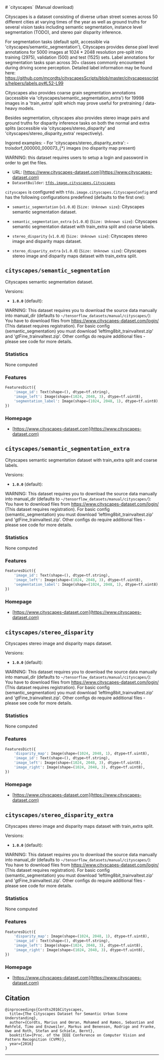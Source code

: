 <div itemscope itemtype="http://schema.org/Dataset">
  <div itemscope itemprop="includedInDataCatalog" itemtype="http://schema.org/DataCatalog">
    <meta itemprop="name" content="TensorFlow Datasets" />
  </div>
  <meta itemprop="name" content="cityscapes" />
  <meta itemprop="description" content="Cityscapes is a dataset consisting of diverse urban street scenes across 50 different cities&#10;  at varying times of the year as well as ground truths for several vision tasks including&#10;  semantic segmentation, instance level segmentation (TODO), and stereo pair disparity inference.&#10;&#10;&#10;  For segmentation tasks (default split, accessible via &#x27;cityscapes/semantic_segmentation&#x27;), Cityscapes provides&#10;  dense pixel level annotations for 5000 images at 1024 * 2048 resolution pre-split into training (2975),&#10;  validation (500) and test (1525) sets. Label annotations for segmentation tasks span across 30+ classes&#10;  commonly encountered during driving scene perception. Detailed label information may be found here:&#10;  https://github.com/mcordts/cityscapesScripts/blob/master/cityscapesscripts/helpers/labels.py#L52-L99&#10;&#10;  Cityscapes also provides coarse grain segmentation annotations (accessible via &#x27;cityscapes/semantic_segmentation_extra&#x27;)&#10;  for 19998 images in a &#x27;train_extra&#x27; split which may prove useful for pretraining / data-heavy models.&#10;&#10;&#10;  Besides segmentation, cityscapes also provides stereo image pairs and ground truths for disparity inference&#10;  tasks on both the normal and extra splits (accessible via &#x27;cityscapes/stereo_disparity&#x27; and&#10;  &#x27;cityscapes/stereo_disparity_extra&#x27; respectively).&#10;&#10;  Ingored examples:&#10;  - For &#x27;cityscapes/stereo_disparity_extra&#x27;:&#10;    - troisdorf_000000_000073_{*} images (no disparity map present)&#10;&#10;  WARNING: this dataset requires users to setup a login and password in order to get the files.&#10;&#10;&#10;To use this dataset:&#10;&#10;```python&#10;import tensorflow_datasets as tfds&#10;&#10;ds = tfds.load(&#x27;cityscapes&#x27;, split=&#x27;train&#x27;)&#10;for ex in ds.take(4):&#10;  print(ex)&#10;```&#10;&#10;See [the guide](https://www.tensorflow.org/datasets/overview) for more&#10;informations on [tensorflow_datasets](https://www.tensorflow.org/datasets).&#10;&#10;" />
  <meta itemprop="url" content="https://www.tensorflow.org/datasets/catalog/cityscapes" />
  <meta itemprop="sameAs" content="https://www.cityscapes-dataset.com" />
  <meta itemprop="citation" content="@inproceedings{Cordts2016Cityscapes,&#10;  title={The Cityscapes Dataset for Semantic Urban Scene Understanding},&#10;  author={Cordts, Marius and Omran, Mohamed and Ramos, Sebastian and Rehfeld, Timo and Enzweiler, Markus and Benenson, Rodrigo and Franke, Uwe and Roth, Stefan and Schiele, Bernt},&#10;  booktitle={Proc. of the IEEE Conference on Computer Vision and Pattern Recognition (CVPR)},&#10;  year={2016}&#10;}&#10;" />
</div>
# `cityscapes` (Manual download)

Cityscapes is a dataset consisting of diverse urban street scenes across 50
different cities at varying times of the year as well as ground truths for
several vision tasks including semantic segmentation, instance level
segmentation (TODO), and stereo pair disparity inference.

For segmentation tasks (default split, accessible via
'cityscapes/semantic_segmentation'), Cityscapes provides dense pixel level
annotations for 5000 images at 1024 * 2048 resolution pre-split into training
(2975), validation (500) and test (1525) sets. Label annotations for
segmentation tasks span across 30+ classes commonly encountered during driving
scene perception. Detailed label information may be found here:
https://github.com/mcordts/cityscapesScripts/blob/master/cityscapesscripts/helpers/labels.py#L52-L99

Cityscapes also provides coarse grain segmentation annotations (accessible via
'cityscapes/semantic_segmentation_extra') for 19998 images in a 'train_extra'
split which may prove useful for pretraining / data-heavy models.

Besides segmentation, cityscapes also provides stereo image pairs and ground
truths for disparity inference tasks on both the normal and extra splits
(accessible via 'cityscapes/stereo_disparity' and
'cityscapes/stereo_disparity_extra' respectively).

Ingored examples: - For 'cityscapes/stereo_disparity_extra': -
troisdorf_000000_000073_{*} images (no disparity map present)

WARNING: this dataset requires users to setup a login and password in order to
get the files.

*   URL:
    [https://www.cityscapes-dataset.com](https://www.cityscapes-dataset.com)
*   `DatasetBuilder`:
    [`tfds.image.cityscapes.Cityscapes`](https://github.com/tensorflow/datasets/tree/master/tensorflow_datasets/image/cityscapes.py)

`cityscapes` is configured with `tfds.image.cityscapes.CityscapesConfig` and has
the following configurations predefined (defaults to the first one):

*   `semantic_segmentation` (`v1.0.0`) (`Size: Unknown size`): Cityscapes
    semantic segmentation dataset.

*   `semantic_segmentation_extra` (`v1.0.0`) (`Size: Unknown size`): Cityscapes
    semantic segmentation dataset with train_extra split and coarse labels.

*   `stereo_disparity` (`v1.0.0`) (`Size: Unknown size`): Cityscapes stereo
    image and disparity maps dataset.

*   `stereo_disparity_extra` (`v1.0.0`) (`Size: Unknown size`): Cityscapes
    stereo image and disparity maps dataset with train_extra split.

## `cityscapes/semantic_segmentation`
Cityscapes semantic segmentation dataset.

Versions:

*   **`1.0.0`** (default):

WARNING: This dataset requires you to download the source data manually into
manual_dir (defaults to `~/tensorflow_datasets/manual/cityscapes/`): You have to
download files from https://www.cityscapes-dataset.com/login/ (This dataset
requires registration). For basic config (semantic_segmentation) you must
download 'leftImg8bit_trainvaltest.zip' and 'gtFine_trainvaltest.zip'. Other
configs do require additional files - please see code for more details.

### Statistics
None computed

### Features
```python
FeaturesDict({
    'image_id': Text(shape=(), dtype=tf.string),
    'image_left': Image(shape=(1024, 2048, 3), dtype=tf.uint8),
    'segmentation_label': Image(shape=(1024, 2048, 1), dtype=tf.uint8),
})
```

### Homepage

*   [https://www.cityscapes-dataset.com](https://www.cityscapes-dataset.com)

## `cityscapes/semantic_segmentation_extra`

Cityscapes semantic segmentation dataset with train_extra split and coarse
labels.

Versions:

*   **`1.0.0`** (default):

WARNING: This dataset requires you to download the source data manually into
manual_dir (defaults to `~/tensorflow_datasets/manual/cityscapes/`): You have to
download files from https://www.cityscapes-dataset.com/login/ (This dataset
requires registration). For basic config (semantic_segmentation) you must
download 'leftImg8bit_trainvaltest.zip' and 'gtFine_trainvaltest.zip'. Other
configs do require additional files - please see code for more details.

### Statistics
None computed

### Features
```python
FeaturesDict({
    'image_id': Text(shape=(), dtype=tf.string),
    'image_left': Image(shape=(1024, 2048, 3), dtype=tf.uint8),
    'segmentation_label': Image(shape=(1024, 2048, 1), dtype=tf.uint8),
})
```

### Homepage

*   [https://www.cityscapes-dataset.com](https://www.cityscapes-dataset.com)

## `cityscapes/stereo_disparity`
Cityscapes stereo image and disparity maps dataset.

Versions:

*   **`1.0.0`** (default):

WARNING: This dataset requires you to download the source data manually into
manual_dir (defaults to `~/tensorflow_datasets/manual/cityscapes/`): You have to
download files from https://www.cityscapes-dataset.com/login/ (This dataset
requires registration). For basic config (semantic_segmentation) you must
download 'leftImg8bit_trainvaltest.zip' and 'gtFine_trainvaltest.zip'. Other
configs do require additional files - please see code for more details.

### Statistics
None computed

### Features
```python
FeaturesDict({
    'disparity_map': Image(shape=(1024, 2048, 1), dtype=tf.uint8),
    'image_id': Text(shape=(), dtype=tf.string),
    'image_left': Image(shape=(1024, 2048, 3), dtype=tf.uint8),
    'image_right': Image(shape=(1024, 2048, 3), dtype=tf.uint8),
})
```

### Homepage

*   [https://www.cityscapes-dataset.com](https://www.cityscapes-dataset.com)

## `cityscapes/stereo_disparity_extra`
Cityscapes stereo image and disparity maps dataset with train_extra split.

Versions:

*   **`1.0.0`** (default):

WARNING: This dataset requires you to download the source data manually into
manual_dir (defaults to `~/tensorflow_datasets/manual/cityscapes/`): You have to
download files from https://www.cityscapes-dataset.com/login/ (This dataset
requires registration). For basic config (semantic_segmentation) you must
download 'leftImg8bit_trainvaltest.zip' and 'gtFine_trainvaltest.zip'. Other
configs do require additional files - please see code for more details.

### Statistics
None computed

### Features
```python
FeaturesDict({
    'disparity_map': Image(shape=(1024, 2048, 1), dtype=tf.uint8),
    'image_id': Text(shape=(), dtype=tf.string),
    'image_left': Image(shape=(1024, 2048, 3), dtype=tf.uint8),
    'image_right': Image(shape=(1024, 2048, 3), dtype=tf.uint8),
})
```

### Homepage

*   [https://www.cityscapes-dataset.com](https://www.cityscapes-dataset.com)

## Citation
```
@inproceedings{Cordts2016Cityscapes,
  title={The Cityscapes Dataset for Semantic Urban Scene Understanding},
  author={Cordts, Marius and Omran, Mohamed and Ramos, Sebastian and Rehfeld, Timo and Enzweiler, Markus and Benenson, Rodrigo and Franke, Uwe and Roth, Stefan and Schiele, Bernt},
  booktitle={Proc. of the IEEE Conference on Computer Vision and Pattern Recognition (CVPR)},
  year={2016}
}
```

--------------------------------------------------------------------------------
